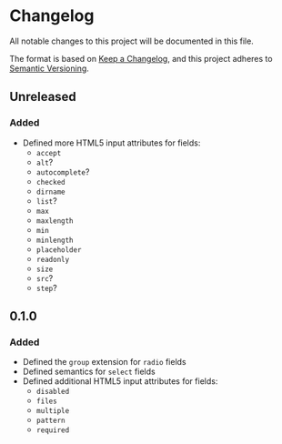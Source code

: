 # Changelog

All notable changes to this project will be documented in this file.

The format is based on [Keep a Changelog][kac], and this project adheres to
[Semantic Versioning][semver].

[kac]: https://keepachangelog.com/en/1.0.0
[semver]: https://semver.org/spec/v2.0.0.html

## Unreleased

### Added

* Defined more HTML5 input attributes for fields:
  * `accept`
  * `alt`?
  * `autocomplete`?
  * `checked`
  * `dirname`
  * `list`?
  * `max`
  * `maxlength`
  * `min`
  * `minlength`
  * `placeholder`
  * `readonly`
  * `size`
  * `src`?
  * `step`?

## 0.1.0

### Added

* Defined the `group` extension for `radio` fields
* Defined semantics for `select` fields
* Defined additional HTML5 input attributes for fields:
  * `disabled`
  * `files`
  * `multiple`
  * `pattern`
  * `required`
